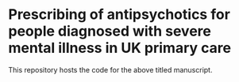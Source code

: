 # Prescribing of antipsychotics for people diagnosed with severe mental illness in UK primary care

This repository hosts the code for the above titled manuscript.
